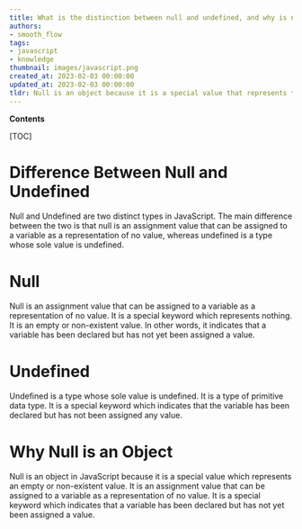 ```yaml
---
title: What is the distinction between null and undefined, and why is null considered an object?
authors:
- smooth_flow
tags:
- javascript
- knowledge
thumbnail: images/javascript.png
created_at: 2023-02-03 00:00:00
updated_at: 2023-02-03 00:00:00
tldr: Null is an object because it is a special value that represents the absence of a value, while undefined is a primitive value that indicates that a variable has been declared but not yet assigned a value.
---
```


**Contents**

[TOC]

# Difference Between Null and Undefined
Null and Undefined are two distinct types in JavaScript. The main difference between the two is that null is an assignment value that can be assigned to a variable as a representation of no value, whereas undefined is a type whose sole value is undefined.

# Null
Null is an assignment value that can be assigned to a variable as a representation of no value. It is a special keyword which represents nothing. It is an empty or non-existent value. In other words, it indicates that a variable has been declared but has not yet been assigned a value.

# Undefined
Undefined is a type whose sole value is undefined. It is a type of primitive data type. It is a special keyword which indicates that the variable has been declared but has not been assigned any value.

# Why Null is an Object
Null is an object in JavaScript because it is a special value which represents an empty or non-existent value. It is an assignment value that can be assigned to a variable as a representation of no value. It is a special keyword which indicates that a variable has been declared but has not yet been assigned a value.
